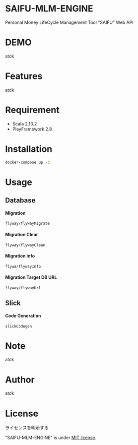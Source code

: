 # SAIFU-MLM-ENGINE

Personal Money LifeCycle Management Tool "SAIFU" Web API

# DEMO

atdk

# Features

atdk

# Requirement

* Scala 2.13.2
* PlayFramework 2.8

# Installation

```bash
docker-compose up -d
```

# Usage

## Database

#### Migration

```sbtshell
flyway/flywayMigrate
```

#### Migration Clear

```sbtshell
flyway/flywayClean
```

#### Migration Info
```sbtshell
flywa/flywayInfo
```

#### Migration Target DB URL
```sbtshell
flyway/flywayUrl
```

## Slick
#### Code Generation
```sbtshell
slickCodegen
```

# Note

atdk

# Author

atdk

# License
ライセンスを明示する

"SAIFU-MLM-ENGINE" is under [MIT license](https://en.wikipedia.org/wiki/MIT_License).

